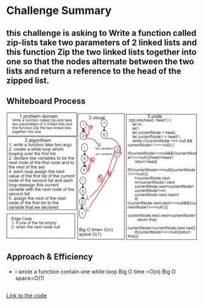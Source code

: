 # Challenge Summary
## this challenge is asking to Write a function called zip-lists take two parameters of 2 linked lists and this function Zip the two linked lists together into one so that the nodes alternate between the two lists and return a reference to the head of the zipped list.

## Whiteboard Process

![codechallenge08.png](codechallenge08.png)

## Approach & Efficiency
- i wrote a function contain one while loop   Big O time =O(n) Big O space=O(1)


##
[Link to the code](https://github.com/marwanrawshedh/data-structures-and-algorithms/blob/main/javascript-401/code-challenge08/lib/ZipLinkedList.js)
